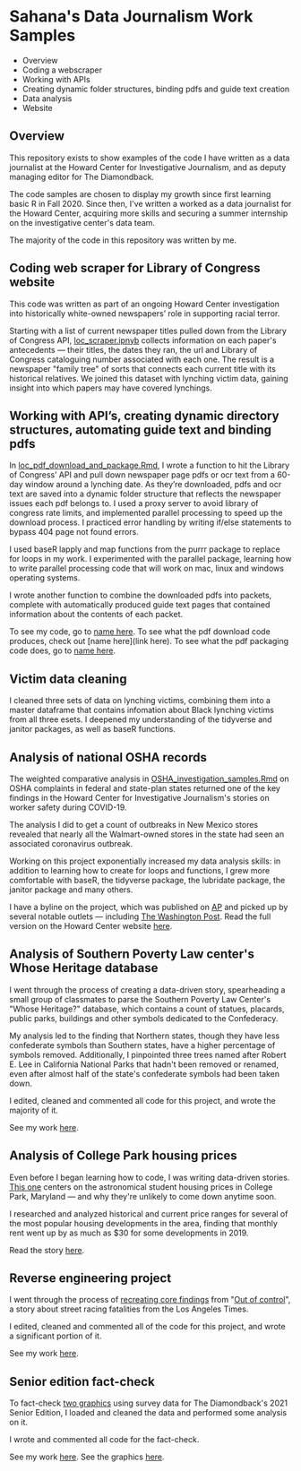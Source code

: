# Sahana's Data Journalism Work Samples

* Overview
* Coding a webscraper
* Working with APIs
* Creating dynamic folder structures, binding pdfs and guide text creation
* Data analysis
* Website

## Overview

This repository exists to show examples of the code I have written as a data journalist at the Howard Center for Investigative Journalism, and as deputy managing editor for The Diamondback.

The code samples are chosen to display my growth since first learning basic R in Fall 2020. Since then, I've written a worked as a data journalist for the Howard Center, acquiring more skills and securing a summer internship on the investigative center's data team.

The majority of the code in this repository was written by me.

## Coding web scraper for Library of Congress website

This code was written as part of an ongoing Howard Center investigation into historically white-owned newspapers’ role in supporting racial terror.

Starting with a list of current newspaper titles pulled down from the Library of Congress API, [loc_scraper.ipnyb](https://github.com/sahanasjay/data_journalism_portfolio/blob/dev/loc_webscraper/loc_scraper_hana.ipynb) collects information on each paper's antecedents — their titles, the dates they ran, the url and Library of Congress cataloguing number associated with each one. The result is a newspaper "family tree" of sorts that connects each current title with its historical relatives.  We joined this dataset with lynching victim data, gaining insight into which papers may have covered lynchings.

## Working with API’s, creating dynamic directory structures, automating guide text and binding pdfs

In [loc_pdf_download_and_package.Rmd](), I wrote a function to hit the Library of Congress’ API and pull down newspaper page pdfs or ocr text from a 60-day window around a lynching date. As they’re downloaded, pdfs and ocr text are saved into a dynamic folder structure that reflects the newspaper issues each pdf belongs to. I used a proxy server to avoid library of congress rate limits, and implemented parallel processing to speed up the download process. I practiced error handling by writing if/else statements to bypass 404 page not found errors.

I used baseR lapply and map functions from the purrr package to replace for loops in my work. I experimented with the parallel package, learning how to write parallel processing code that will work on mac, linux and windows operating systems.   

I wrote another function to combine the downloaded pdfs into packets, complete with automatically produced guide text pages that contained information about the contents of each packet.  

To see my code, go to [name here](link). To see what the pdf download code produces, check out [name here](link here). To see what the pdf packaging code does, go to [name here](link).

## Victim data cleaning

I cleaned three sets of data on lynching victims, combining them into a master dataframe that contains infomation about Black lynching victims from all three esets. I deepened my understanding of the tidyverse and janitor  packages, as well as baseR functions.

## Analysis of national OSHA records

The weighted comparative analysis in [OSHA_investigation_samples.Rmd](https://github.com/sahanasjay/data_journalism_portfolio/blob/main/howard_center_OSHA_investigation_examples/OSHA_investigation_samples.Rmd) on OSHA complaints in federal and state-plan states returned one of the key findings in the Howard Center for Investigative Journalism's stories on worker safety during COVID-19.

The analysis I did to get a count of outbreaks in New Mexico stores revealed that nearly all the Walmart-owned stores in the state had seen an associated coronavirus outbreak.

Working on this project  exponentially increased my data analysis skills: in addition to learning how to create for loops and functions, I grew more comfortable with baseR, the tidyverse package, the lubridate package, the janitor package and many others.

I have a byline on the project, which was published on [AP](https://apnews.com/article/coronavirus-pandemic-health-business-caf5e31d883a18deae6cd367a5ee8978) and picked up by several notable outlets — including [The Washington Post](https://www.washingtonpost.com/business/walmart-sales-soared-essential-workers-got-scant-protection/2021/05/12/a4fe5d6a-b33f-11eb-bc96-fdf55de43bef_story.html). Read the full version on the Howard Center website [here](https://cnsmaryland.org/2021/05/12/as-walmart-sales-soared-workers-got-scant-covid-19-protection-from-osha/).

## Analysis of Southern Poverty Law center's Whose Heritage database

I went through the process of creating a data-driven story, spearheading a small group of classmates to parse the Southern Poverty Law Center's "Whose Heritage?" database, which contains a count of statues, placards, public parks, buildings and other symbols dedicated to the Confederacy.

My analysis led to the finding that Northern states, though they have less confederate symbols than Southern states, have a higher percentage of symbols removed. Additionally, I pinpointed three trees named after Robert E. Lee in California National Parks that hadn't been removed or renamed, even after almost half of the state's confederate symbols had been taken down.

I edited, cleaned and commented all code for this project, and wrote the majority of it.

See my work [here](https://github.com/sahanasjay/data_journalism_portfolio/blob/main/heritage_analysis_project/heritage_analysis_final.Rmd).

## Analysis of College Park housing prices  

Even before I began learning how to code, I was writing data-driven stories. [This one](https://dbknews.com/2019/12/29/umd-college-park-student-housing-rent-prices-expensive-vacancy-commons-varsity-view/) centers on the astronomical student housing prices in College Park, Maryland — and why they're unlikely to come down anytime soon.

I researched and analyzed historical and current price ranges for several of the most popular housing developments in the area, finding that monthly rent went up by as much as $30 for some developments in 2019.

Read the story [here](https://dbknews.com/2019/12/29/umd-college-park-student-housing-rent-prices-expensive-vacancy-commons-varsity-view/).

## Reverse engineering project

I went through the process of [recreating core findings](https://github.com/sahanasjay/data_journalism_portfolio/blob/main/reverse_engineering_project/analysis.Rmd) from "[Out of control](https://www.latimes.com/projects/la-me-street-racing/)", a story about street racing fatalities from the Los Angeles Times.

I edited, cleaned and commented all of the code for this project, and wrote a significant portion of it.

See my work [here](https://github.com/sahanasjay/data_journalism_portfolio/blob/main/reverse_engineering_project/analysis.Rmd).

## Senior edition fact-check

To fact-check [two graphics](https://dbknews.com/2021/04/27/senior-edition-looking-back-survey/) using survey data for The Diamondback's 2021 Senior Edition, I loaded and cleaned the data and performed some analysis on it.

I wrote and commented all code for the fact-check.

See my work [here](https://github.com/sahanasjay/data_journalism_portfolio/blob/main/senior_edition_data_fact_check/senior_edition_data.Rmd). See the graphics [here](https://dbknews.com/2021/04/27/senior-edition-looking-back-survey/).
